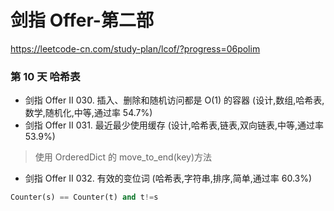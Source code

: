 # 剑指 Offer-第二部
https://leetcode-cn.com/study-plan/lcof/?progress=06polim

### 第 10 天  哈希表
* 剑指 Offer II 030. 插入、删除和随机访问都是 O(1) 的容器 (设计,数组,哈希表,数学,随机化,中等,通过率 54.7%)
* 剑指 Offer II 031. 最近最少使用缓存 (设计,哈希表,链表,双向链表,中等,通过率 53.9%)
> 使用 OrderedDict 的 move_to_end(key)方法
* 剑指 Offer II 032. 有效的变位词 (哈希表,字符串,排序,简单,通过率 60.3%)
```python
Counter(s) == Counter(t) and t!=s
```

